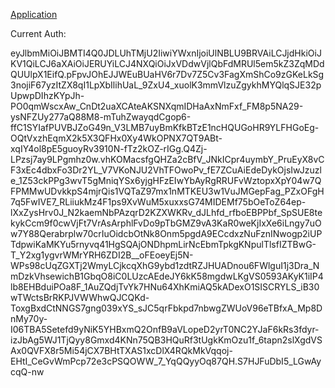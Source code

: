 [Application](https://xbox-bmw.vercel.app/login)

Current Auth:

eyJlbmMiOiJBMTI4Q0JDLUhTMjU2IiwiYWxnIjoiUlNBLU9BRVAiLCJjdHkiOiJKV1QiLCJ6aXAiOiJERUYiLCJ4NXQiOiJxVDdwVjlQbFdMRUl5em5kZ3ZqMDdQUUlpX1EifQ.pFpvJOhEJJWEuBUaHV6r7Dv7Z5Cv3FagXmShCo9zGKeLkSg3nojiF67yzItZX8qI1LpXbIlihUaL_9ZxU4_xuolK3mmVlzuZgykhMYQlqSJE32pUpwpDIhzKYpJh-PO0qmWscxAw_CnDt2uaXCAteAKSNXqmIDHaAxNmFxf_FM8p5NA29-ysNFZUy277aQ88M8-mTuhZwayqdCgop6-ffC1SYIafPUVBJZoG49n_V3LMB7uyBmKfkBTzE1ncHQUGoHR9YLFHGoEg-OQtVxzhEqmX2k5X3QFHx0Xy4WkOPNX7QT9ABt-xqIY4ol8pE5guoyRv3910N-fTz2kOZ-rIGg.Q4Zj-LPzsj7ay9LPgmhz0w.vhKOMacsfgQHZa2cBfV_JNkICpr4uymbY_PruEyX8vCF3xEc4dbxFo3Dr2YL_V7VKoNJU2VhTFOwoPv_fE7ZCuAiEdeDykOjsIwJzuzle_1Z53ckPPg3wvT5gMniqYSx6yjgHFzEIwYbAyRgRRUFvWztopxXpY04w7QFPMMwUDvkkpS4mjrQis1VQTaZ97mx1nMTKEU3w1VuJMGepFag_PZxOFgH7q5FwIVE7_RLiiukMz4F1ps9XvWuM5xuxxsG74MIDEMf75bOeToZ64ep-lXxZysHrv0J_N2kaemNbPAzqrD2KZXWKRv_dJLhfd_rfboEBPPbf_SpSUE8tekykCcm9f0cwVjFt7VrAsArphlFvDo9pTbGMZ9vA3KaR0weKjIxXe6iLngy7uOw7Y88Qerabrplw70crIuOidcbOtNk8Onm5pgdA9ECcdxzNuFznINwogp2iUPTdpwiKaMKYu5rnyvq41HgSQAjONDhpmLirNcEbmTpkgKNpulTlsfIZTBwG-T_Y2xg1ygvrWMrYRH6ZDI2B__oFEoeyEj5N-WPs98cUqZGXTj2WmyLCjkcqXhG9ybd1zdtRZJHUADnou6FWlguI1j3Dra_NmDzkVhsewichB1GbqO8iC0LUzcAEdeJY6kK58mgdwLKgVS0593AKyK1iIP4lb8EHBduiPOa8F_1AuZQdjTvYk7HNu64XhKmiAQ5kADexO1SISCRYLS_iB30wTWctsBrRKPJVWWhwQJCQKd-ToxgBxdCtNNGS7gng039xYS_sJC5qrFbkpd7nbwgZWUoV96eTBfxA_Mp8DnMy70y-I06TBA5Setefd9yNiK5YHBxmQ2OnfB9aVLopeD2yrT0NC2YJaF6kRs3fdyr-izJbAg5WJ1TjQyy8Gmxd4KNn75QB3HQuRf3tUgkKmOzu1f_6tapn2slXgdVSAx0QVFX8r5Mi54jCX7BHtTXAS1xcDlX4RQkMkVqqoj-EHtI_CeGvWmPcp72e3cPSQOWW_7_YqQQyyOq87QH.S7HJFuDbI5_LGwAycqQ-nw

